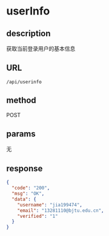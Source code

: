 # userInfo

## description

获取当前登录用户的基本信息

## URL

```
/api/userinfo
```

## method

POST

## params

无

## response

```json
{
  "code": "200",
  "msg": "OK",
  "data": {
    "username": "jia199474",
    "email": "13281110@bjtu.edu.cn",
    "verified": "1"
  }
}
```

